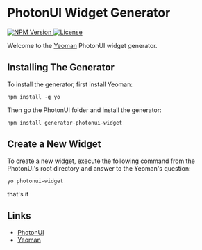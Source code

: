 # PhotonUI Widget Generator

[ ![NPM Version](http://img.shields.io/npm/v/generator-photonui-widget.svg?style=flat) ](https://www.npmjs.com/package/generator-photonui-widget)
[ ![License](http://img.shields.io/npm/l/generator-photonui-widget.svg?style=flat) ](http://opensource.org/licenses/MIT)


Welcome to the [Yeoman](http://yeoman.io) PhotonUI widget generator.


## Installing The Generator

To install the generator, first install Yeoman:

    npm install -g yo

Then go the PhotonUI folder and install the generator:

    npm install generator-photonui-widget


## Create a New Widget

To create a new widget, execute the following command from the PhotonUI's root directory and answer to the Yeoman's question:

    yo photonui-widget

that's it


## Links

* [PhotonUI](http://wanadev.github.io/PhotonUI/)
* [Yeoman](http://yeoman.io)

